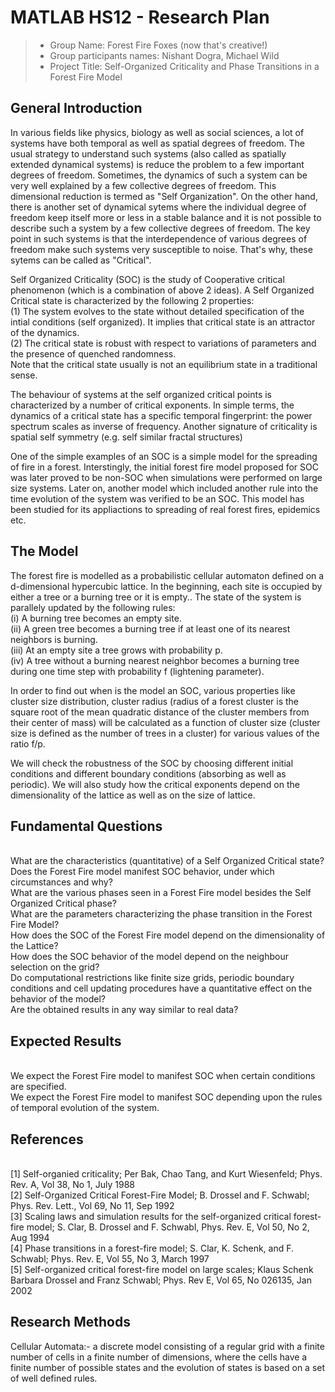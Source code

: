 # MATLAB HS12 - Research Plan       
 >   *	Group Name: Forest Fire Foxes (now that's creative!)
 >   *  Group participants names: Nishant Dogra, Michael Wild
 >   *  Project Title: Self-Organized Criticality and Phase Transitions in a Forest Fire Model

## General Introduction

In various fields like physics, biology as well as social sciences, a lot of systems have both temporal as well as spatial degrees of freedom. The usual strategy to understand such systems (also called as spatially extended dynamical systems) is reduce the problem to a few important degrees of freedom. Sometimes, the dynamics of such a system can be very well explained by a few collective degrees of freedom. This dimensional reduction is termed as "Self Organization".
On the other hand, there is another set of dynamical sytems where the individual degree of freedom keep itself more or less in a stable balance and it is not possible to describe such a system by a few collective degrees of freedom. The key point in such systems is that the interdependence of various degrees of freedom make such systems very susceptible to noise. That's why, these sytems can be called as "Critical".

Self Organized Criticality (SOC) is the study of Cooperative critical phenomenon (which is a combination of above 2 ideas). A Self Organized Critical state is characterized by the following 2 properties:
<br>(1) The system evolves to the state without detailed specification of the intial conditions (self organized). It implies that critical state is an attractor of the dynamics. <br>
(2) The critical state is robust with respect to variations of parameters and the presence of quenched randomness.<br>
Note that the critical state usually is not an equilibrium state in a traditional sense.

The behaviour of systems at the self organized critical points is characterized by a number of critical exponents. In simple terms, the dynamics of a critical state has a specific temporal fingerprint: the power spectrum scales as inverse of frequency.  Another signature of criticality is spatial self symmetry (e.g. self similar fractal structures)

One of the simple examples of an SOC is a simple model for the spreading of fire in a forest. Interstingly, the initial forest fire model proposed for SOC was later proved to be non-SOC when simulations were performed on large size systems. Later on, another model which included another rule into the time evolution of the system was verified to be an SOC. This model has been studied for its appliactions to spreading of real forest fires, epidemics etc. 



## The Model

The forest fire is modelled  as a probabilistic cellular automaton defined on a  d-dimensional hypercubic lattice. In the beginning, each site is occupied by either a tree or a burning tree or it is empty.. The state of the system is parallely updated by the following rules: 
 <br> (i) A burning tree becomes an empty site. 
 <br> (ii) A green tree becomes a burning tree if at least one of its nearest neighbors is burning. 
 <br> (iii) At an empty site a tree grows with probability p.
 <br> (iv) A tree without a burning nearest neighbor becomes a burning tree during one time step with probability f (lightening parameter).

In order to find out when is the model an SOC, various properties like cluster size distribution, cluster radius (radius of a forest cluster is the square root of the mean quadratic distance of the cluster members from their center of mass) will be calculated as a function of cluster size (cluster size is defined as the number of trees in a cluster) for various values of the ratio f/p. 

We will check the robustness of the SOC by choosing different initial conditions and different boundary conditions (absorbing as well as periodic). We will also study how the critical exponents depend on the dimensionality of the lattice as well as on the size of lattice.



## Fundamental Questions

 <br> What are the characteristics (quantitative) of a Self Organized Critical state?
 <br> Does the Forest Fire model manifest SOC behavior, under which circumstances and why?
 <br> What are the various phases seen in a Forest Fire model besides the Self Organized Critical phase?
 <br> What are the parameters characterizing the phase transition in the Forest Fire Model?
 <br> How does the SOC of the Forest Fire model depend on the dimensionality of the Lattice?
 <br> How does the SOC behavior of the model depend on the neighbour selection on the grid?
 <br> Do computational restrictions like finite size grids, periodic boundary conditions and cell updating procedures have a quantitative effect on the behavior of the model?
 <br> Are the obtained results in any way similar to real data?


## Expected Results

 <br> We expect the Forest Fire model to manifest SOC when certain conditions are specified. 
 <br> We expect the Forest Fire model to manifest SOC depending upon the rules of temporal evolution of the system.



## References

 <br> [1] Self-organied criticality; Per Bak, Chao Tang, and Kurt Wiesenfeld; Phys. Rev. A, Vol 38, No 1, July 1988
 <br> [2] Self-Organized Critical Forest-Fire Model; B. Drossel and F. Schwabl; Phys. Rev. Lett., Vol 69, No 11, Sep 1992
 <br> [3] Scaling laws and simulation results for the self-organized critical forest-fire model; S. Clar, B. Drossel and F. Schwabl, Phys. Rev. E, Vol 50, No 2, Aug 1994
 <br> [4] Phase transitions in a forest-fire model; S. Clar, K. Schenk, and F. Schwabl; Phys. Rev. E, Vol 55, No 3, March 1997
 <br> [5] Self-organized critical forest-fire model on large scales; Klaus Schenk Barbara Drossel and Franz Schwabl; Phys. Rev E, Vol 65, No 026135, Jan 2002
 


## Research Methods

Cellular Automata:- a discrete model consisting of a regular grid with a finite number of cells in a finite number of dimensions, where the cells have a finite number of possible states and the evolution of states is based on a set of well defined rules.

